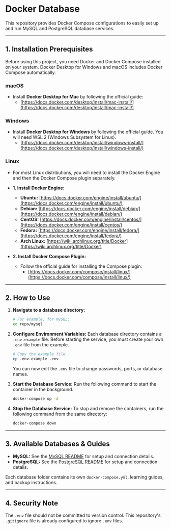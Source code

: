 # Docker Database

This repository provides Docker Compose configurations to easily set up and run MySQL and PostgreSQL database services.

---

## 1. Installation Prerequisites

Before using this project, you need Docker and Docker Compose installed on your system. Docker Desktop for Windows and macOS includes Docker Compose automatically.

### macOS
- Install **Docker Desktop for Mac** by following the official guide:
  - [https://docs.docker.com/desktop/install/mac-install/](https://docs.docker.com/desktop/install/mac-install/)

### Windows
- Install **Docker Desktop for Windows** by following the official guide. You will need WSL 2 (Windows Subsystem for Linux).
  - [https://docs.docker.com/desktop/install/windows-install/](https://docs.docker.com/desktop/install/windows-install/)

### Linux
- For most Linux distributions, you will need to install the Docker Engine and then the Docker Compose plugin separately.

- **1. Install Docker Engine:**
  - **Ubuntu:** [https://docs.docker.com/engine/install/ubuntu/](https://docs.docker.com/engine/install/ubuntu/)
  - **Debian:** [https://docs.docker.com/engine/install/debian/](https://docs.docker.com/engine/install/debian/)
  - **CentOS:** [https://docs.docker.com/engine/install/centos/](https://docs.docker.com/engine/install/centos/)
  - **Fedora:** [https://docs.docker.com/engine/install/fedora/](https://docs.docker.com/engine/install/fedora/)
  - **Arch Linux:** [https://wiki.archlinux.org/title/Docker](https://wiki.archlinux.org/title/Docker)

- **2. Install Docker Compose Plugin:**
  - Follow the official guide for installing the Compose plugin:
    - [https://docs.docker.com/compose/install/linux/](https://docs.docker.com/compose/install/linux/)

---

## 2. How to Use

1.  **Navigate to a database directory:**
    ```bash
    # For example, for MySQL:
    cd repo/mysql
    ```

2.  **Configure Environment Variables:**
    Each database directory contains a `.env.example` file. Before starting the service, you must create your own `.env` file from the example.
    ```bash
    # Copy the example file
    cp .env.example .env
    ```
    You can now edit the `.env` file to change passwords, ports, or database names.

3.  **Start the Database Service:**
    Run the following command to start the container in the background.
    ```bash
    docker-compose up -d
    ```

4.  **Stop the Database Service:**
    To stop and remove the containers, run the following command from the same directory:
    ```bash
    docker-compose down
    ```

---

## 3. Available Databases & Guides

- **MySQL:** See the [MySQL README](./mysql/README.md) for setup and connection details.
- **PostgreSQL:** See the [PostgreSQL README](./Postgresql/README.md) for setup and connection details.

Each database folder contains its own `docker-compose.yml`, learning guides, and backup instructions.

---

## 4. Security Note

The `.env` file should not be committed to version control. This repository's `.gitignore` file is already configured to ignore `.env` files.
